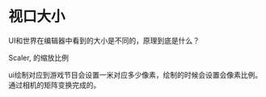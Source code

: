 # 视口大小

UI和世界在编辑器中看到的大小是不同的，原理到底是什么？

Scaler, 的缩放比例


ui绘制对应到游戏节目会设置一米对应多少像素，绘制的时候会设置会像素比例。通过相机的矩阵变换完成的。